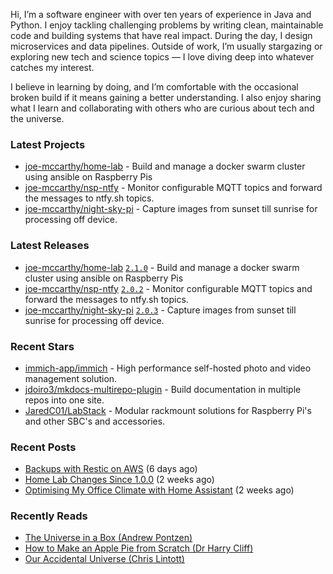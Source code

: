 Hi, I’m a software engineer with over ten years of experience in Java and Python. I enjoy tackling challenging problems by writing clean, maintainable code and building systems that have real impact. During the day, I design microservices and data pipelines. Outside of work, I’m usually stargazing or exploring new tech and science topics — I love diving deep into whatever catches my interest.

I believe in learning by doing, and I’m comfortable with the occasional broken build if it means gaining a better understanding. I also enjoy sharing what I learn and collaborating with others who are curious about tech and the universe.

### Latest Projects

- [joe-mccarthy/home-lab](https://github.com/joe-mccarthy/home-lab) - Build and manage a docker swarm cluster using ansible on Raspberry Pis
- [joe-mccarthy/nsp-ntfy](https://github.com/joe-mccarthy/nsp-ntfy) - Monitor configurable MQTT topics and forward the messages to ntfy.sh topics.
- [joe-mccarthy/night-sky-pi](https://github.com/joe-mccarthy/night-sky-pi) - Capture images from sunset till sunrise for processing off device.

### Latest Releases

- [joe-mccarthy/home-lab](https://github.com/joe-mccarthy/home-lab) [`2.1.0`](https://github.com/joe-mccarthy/home-lab/releases/tag/2.1.0) - Build and manage a docker swarm cluster using ansible on Raspberry Pis
- [joe-mccarthy/nsp-ntfy](https://github.com/joe-mccarthy/nsp-ntfy) [`2.0.2`](https://github.com/joe-mccarthy/nsp-ntfy/releases/tag/2.0.2) - Monitor configurable MQTT topics and forward the messages to ntfy.sh topics.
- [joe-mccarthy/night-sky-pi](https://github.com/joe-mccarthy/night-sky-pi) [`2.0.3`](https://github.com/joe-mccarthy/night-sky-pi/releases/tag/2.0.3) - Capture images from sunset till sunrise for processing off device.

### Recent Stars

- [immich-app/immich](https://github.com/immich-app/immich) - High performance self-hosted photo and video management solution.
- [jdoiro3/mkdocs-multirepo-plugin](https://github.com/jdoiro3/mkdocs-multirepo-plugin) - Build documentation in multiple repos into one site.
- [JaredC01/LabStack](https://github.com/JaredC01/LabStack) - Modular rackmount solutions for Raspberry Pi&#39;s and other SBC&#39;s and accessories.

### Recent Posts

- [Backups with Restic on AWS](https://joe-mccarthy.github.io/restic-backups-on-aws/) (6 days ago)
- [Home Lab Changes Since 1.0.0](https://joe-mccarthy.github.io/home-lab-changes-since-1-0-0/) (2 weeks ago)
- [Optimising My Office Climate with Home Assistant](https://joe-mccarthy.github.io/office-climate-home-assistant/) (2 weeks ago)

### Recently Reads
- [The Universe in a Box (Andrew Pontzen)](https://amzn.eu/d/4b6D6UB)
- [How to Make an Apple Pie from Scratch (Dr Harry Cliff)](https://amzn.eu/d/0qUkcpK)
- [Our Accidental Universe (Chris Lintott)](https://amzn.eu/d/hyMlwzR)
